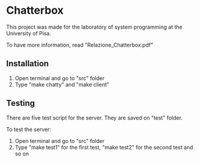 # Chatterbox

This project was made for the laboratory of system programming at the University of Pisa.

To have more information, read "Relazione_Chatterbox.pdf"

## Installation

1)	Open terminal and go to "src" folder
2)	Type "make chatty" and "make client"

## Testing

There are five test script for the server.
They are saved on "test" folder. 

To test the server:
1)	Open terminal and go to "src" folder
2)	Type "make test1" for the first test, "make test2" for the second test and so on




